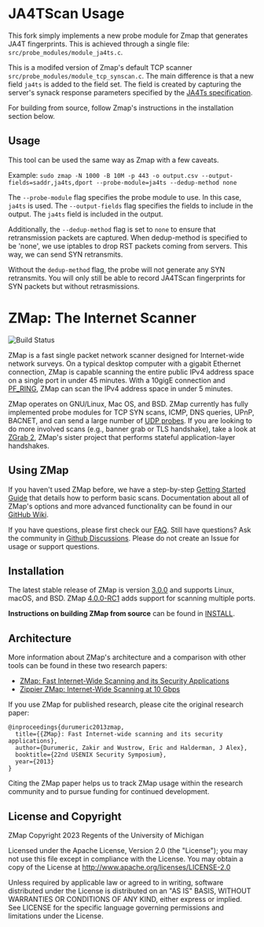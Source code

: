 # JA4TScan Usage

This fork simply implements a new probe module for Zmap that generates JA4T fingerprints. This is achieved through a single file: `src/probe_modules/module_ja4ts.c`.

This is a modifed version of Zmap's default TCP scanner `src/probe_modules/module_tcp_synscan.c`. The main difference is that a new field `ja4ts` is added to the field set. The field is created by capturing the server's synack response parameters specified by the [JA4Ts specification](https://docs.google.com/document/d/1Q6-kk2BcWe5qa2FSwsR5cvbaf5jhaj4LDeFLwBlM6Bc/).

For building from source, follow Zmap's instructions in the installation section below.

## Usage

This tool can be used the same way as Zmap with a few caveats.

Example:
`sudo zmap -N 1000 -B 10M -p 443 -o output.csv --output-fields=saddr,ja4ts,dport --probe-module=ja4ts --dedup-method none`

The `--probe-module` flag specifies the probe module to use. In this case, `ja4ts` is used. The `--output-fields` flag specifies the fields to include in the output. The `ja4ts` field is included in the output.

Additionally, the `--dedup-method` flag is set to `none` to ensure that retransmission packets are captured. When dedup-method is specified to be 'none', we use iptables to drop RST packets coming from servers. This way, we can send SYN retransmits.

Without the `dedup-method` flag, the probe will not generate any SYN retransmits. You will only still be able to record JA4TScan fingerprints for SYN packets but without retrasmissions.

ZMap: The Internet Scanner
==========================

![Build Status](https://github.com/zmap/zmap/actions/workflows/cmake.yml/badge.svg)

ZMap is a fast single packet network scanner designed for Internet-wide network
surveys. On a typical desktop computer with a gigabit Ethernet connection, ZMap
is capable scanning the entire public IPv4 address space on a single port in 
under 45 minutes. With a 10gigE connection and [PF_RING](http://www.ntop.org/products/packet-capture/pf_ring/),
ZMap can scan the IPv4 address space in under 5 minutes.

ZMap operates on GNU/Linux, Mac OS, and BSD. ZMap currently has fully implemented
probe modules for TCP SYN scans, ICMP, DNS queries, UPnP, BACNET, and can send a
large number of [UDP probes](https://github.com/zmap/zmap/blob/master/examples/udp-probes/README).
If you are looking to do more involved scans (e.g., banner grab or TLS handshake), 
take a look at [ZGrab 2](https://github.com/zmap/zgrab2), ZMap's sister project that performs stateful application-layer handshakes.


Using ZMap
----------

If you haven't used ZMap before, we have a step-by-step [Getting Started Guide](https://github.com/zmap/zmap/wiki/Getting-Started-Guide) that details how to perform basic scans. Documentation about all of ZMap's options and more advanced functionality can be found in our [GitHub Wiki](https://github.com/zmap/zmap/wiki). 

If you have questions, please first check our [FAQ](https://github.com/zmap/zmap/wiki/FAQ). Still have questions? Ask the community in [Github Discussions](https://github.com/zmap/zmap/discussions/categories/q-a). Please do not create an Issue for usage or support questions.

Installation
------------

The latest stable release of ZMap is version [3.0.0](https://github.com/zmap/zmap/releases/tag/v3.0.0) and supports Linux, macOS, and
BSD. ZMap [4.0.0-RC1](https://github.com/zmap/zmap/releases/tag/v4.0.0-RC1) adds support for scanning multiple ports.

**Instructions on building ZMap from source** can be found in [INSTALL](INSTALL.md).


Architecture
------------

More information about ZMap's architecture and a comparison with other tools can be found in these two research papers:

 * [ZMap: Fast Internet-Wide Scanning and its Security Applications](https://zmap.io/paper.pdf)
 * [Zippier ZMap: Internet-Wide Scanning at 10 Gbps](https://jhalderm.com/pub/papers/zmap10gig-woot14.pdf)

If you use ZMap for published research, please cite the original research paper:

```
@inproceedings{durumeric2013zmap,
  title={{ZMap}: Fast Internet-wide scanning and its security applications},
  author={Durumeric, Zakir and Wustrow, Eric and Halderman, J Alex},
  booktitle={22nd USENIX Security Symposium},
  year={2013}
}
```

Citing the ZMap paper helps us to track ZMap usage within the research community and to pursue funding for continued development.


License and Copyright
---------------------

ZMap Copyright 2023 Regents of the University of Michigan

Licensed under the Apache License, Version 2.0 (the "License"); you may not use
this file except in compliance with the License. You may obtain a copy of the
License at http://www.apache.org/licenses/LICENSE-2.0

Unless required by applicable law or agreed to in writing, software distributed
under the License is distributed on an "AS IS" BASIS, WITHOUT WARRANTIES OR
CONDITIONS OF ANY KIND, either express or implied. See LICENSE for the specific
language governing permissions and limitations under the License.
